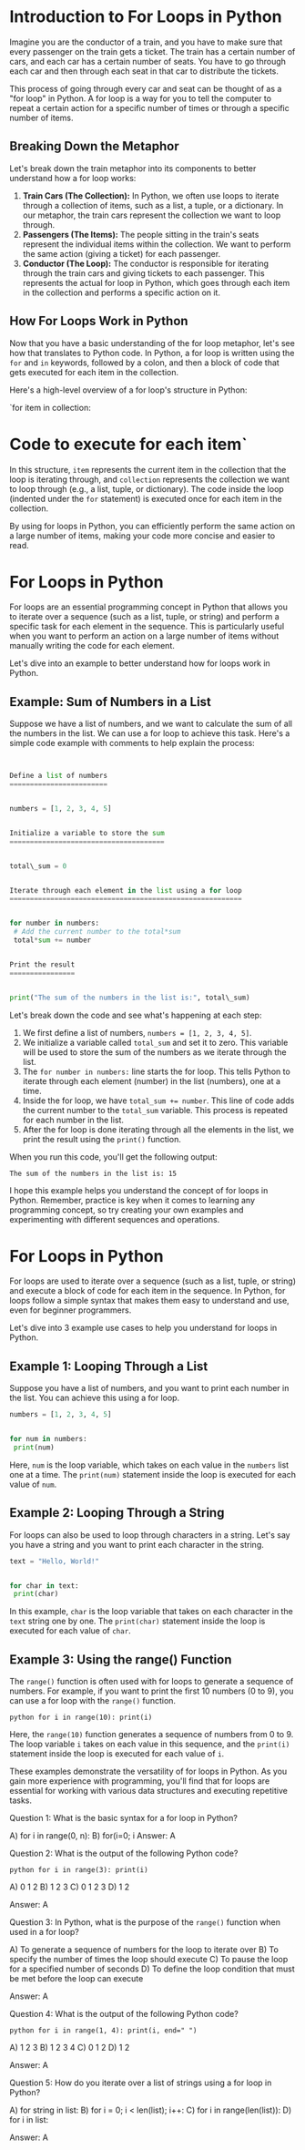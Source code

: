 Introduction to For Loops in Python
===================================


Imagine you are the conductor of a train, and you have to make sure that every passenger on the train gets a ticket. The train has a certain number of cars, and each car has a certain number of seats. You have to go through each car and then through each seat in that car to distribute the tickets.


This process of going through every car and seat can be thought of as a "for loop" in Python. A for loop is a way for you to tell the computer to repeat a certain action for a specific number of times or through a specific number of items.


Breaking Down the Metaphor
--------------------------


Let's break down the train metaphor into its components to better understand how a for loop works:


1. **Train Cars (The Collection):** In Python, we often use loops to iterate through a collection of items, such as a list, a tuple, or a dictionary. In our metaphor, the train cars represent the collection we want to loop through.
2. **Passengers (The Items):** The people sitting in the train's seats represent the individual items within the collection. We want to perform the same action (giving a ticket) for each passenger.
3. **Conductor (The Loop):** The conductor is responsible for iterating through the train cars and giving tickets to each passenger. This represents the actual for loop in Python, which goes through each item in the collection and performs a specific action on it.


How For Loops Work in Python
----------------------------


Now that you have a basic understanding of the for loop metaphor, let's see how that translates to Python code. In Python, a for loop is written using the `for` and `in` keywords, followed by a colon, and then a block of code that gets executed for each item in the collection.


Here's a high-level overview of a for loop's structure in Python:


`for item in collection:
 # Code to execute for each item`


In this structure, `item` represents the current item in the collection that the loop is iterating through, and `collection` represents the collection we want to loop through (e.g., a list, tuple, or dictionary). The code inside the loop (indented under the `for` statement) is executed once for each item in the collection.


By using for loops in Python, you can efficiently perform the same action on a large number of items, making your code more concise and easier to read.


For Loops in Python
===================


For loops are an essential programming concept in Python that allows you to iterate over a sequence (such as a list, tuple, or string) and perform a specific task for each element in the sequence. This is particularly useful when you want to perform an action on a large number of items without manually writing the code for each element.


Let's dive into an example to better understand how for loops work in Python.


Example: Sum of Numbers in a List
---------------------------------


Suppose we have a list of numbers, and we want to calculate the sum of all the numbers in the list. We can use a for loop to achieve this task. Here's a simple code example with comments to help explain the process:


```python


Define a list of numbers
========================


numbers = [1, 2, 3, 4, 5]


Initialize a variable to store the sum
======================================


total\_sum = 0


Iterate through each element in the list using a for loop
=========================================================


for number in numbers:
 # Add the current number to the total*sum
 total*sum += number


Print the result
================


print("The sum of the numbers in the list is:", total\_sum)
```


Let's break down the code and see what's happening at each step:


1. We first define a list of numbers, `numbers = [1, 2, 3, 4, 5]`.
2. We initialize a variable called `total_sum` and set it to zero. This variable will be used to store the sum of the numbers as we iterate through the list.
3. The `for number in numbers:` line starts the for loop. This tells Python to iterate through each element (number) in the list (numbers), one at a time.
4. Inside the for loop, we have `total_sum += number`. This line of code adds the current number to the `total_sum` variable. This process is repeated for each number in the list.
5. After the for loop is done iterating through all the elements in the list, we print the result using the `print()` function.


When you run this code, you'll get the following output:


`The sum of the numbers in the list is: 15`


I hope this example helps you understand the concept of for loops in Python. Remember, practice is key when it comes to learning any programming concept, so try creating your own examples and experimenting with different sequences and operations.


For Loops in Python
===================


For loops are used to iterate over a sequence (such as a list, tuple, or string) and execute a block of code for each item in the sequence. In Python, for loops follow a simple syntax that makes them easy to understand and use, even for beginner programmers.


Let's dive into 3 example use cases to help you understand for loops in Python.


Example 1: Looping Through a List
---------------------------------


Suppose you have a list of numbers, and you want to print each number in the list. You can achieve this using a for loop.


```python
numbers = [1, 2, 3, 4, 5]


for num in numbers:
 print(num)
```


Here, `num` is the loop variable, which takes on each value in the `numbers` list one at a time. The `print(num)` statement inside the loop is executed for each value of `num`.


Example 2: Looping Through a String
-----------------------------------


For loops can also be used to loop through characters in a string. Let's say you have a string and you want to print each character in the string.


```python
text = "Hello, World!"


for char in text:
 print(char)
```


In this example, `char` is the loop variable that takes on each character in the `text` string one by one. The `print(char)` statement inside the loop is executed for each value of `char`.


Example 3: Using the range() Function
-------------------------------------


The `range()` function is often used with for loops to generate a sequence of numbers. For example, if you want to print the first 10 numbers (0 to 9), you can use a for loop with the `range()` function.


`python
for i in range(10):
 print(i)`


Here, the `range(10)` function generates a sequence of numbers from 0 to 9. The loop variable `i` takes on each value in this sequence, and the `print(i)` statement inside the loop is executed for each value of `i`.


These examples demonstrate the versatility of for loops in Python. As you gain more experience with programming, you'll find that for loops are essential for working with various data structures and executing repetitive tasks.


Question 1: What is the basic syntax for a for loop in Python?


A) for i in range(0, n):
B) for(i=0; i
Answer: A


Question 2: What is the output of the following Python code?


`python
for i in range(3):
 print(i)`


A) 0 1 2
B) 1 2 3
C) 0 1 2 3
D) 1 2


Answer: A


Question 3: In Python, what is the purpose of the `range()` function when used in a for loop?


A) To generate a sequence of numbers for the loop to iterate over
B) To specify the number of times the loop should execute
C) To pause the loop for a specified number of seconds
D) To define the loop condition that must be met before the loop can execute


Answer: A


Question 4: What is the output of the following Python code?


`python
for i in range(1, 4):
 print(i, end=" ")`


A) 1 2 3
B) 1 2 3 4
C) 0 1 2
D) 1 2


Answer: A


Question 5: How do you iterate over a list of strings using a for loop in Python?


A) for string in list:
B) for i = 0; i < len(list); i++:
C) for i in range(len(list)):
D) for i in list:


Answer: A




